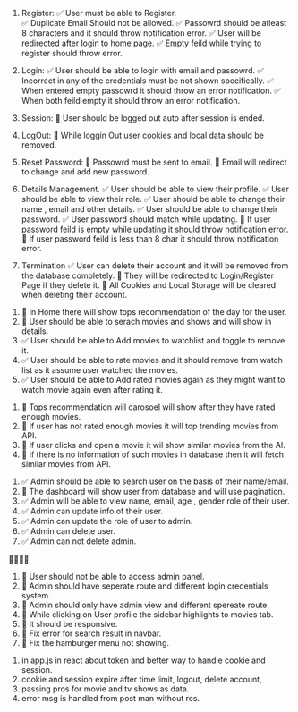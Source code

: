 <!-- User Management -->
1. Register:
    ✅ User must be able to Register.         
    ✅ Duplicate Email Should not be allowed.
    ✅ Passowrd should be atleast 8 characters and it should throw notification error.
    ✅ User will be redirected after login to home page.
    ✅ Empty feild while trying to register should throw error.

2. Login:
    ✅ User should be able to login with email and passowrd.
    ✅ Incorrect in any of the credentials must be not shown specifically.
    ✅ When entered empty passowrd it should throw an error notification.
    ✅ When both feild empty it should throw an error notification.

3. Session:
    🔴 User should be logged out auto after session is ended.

4. LogOut:
    🔴 While loggin Out user cookies and local data should be removed.

5. Reset Password:
    🔴 Passowrd must be sent to email.
    🔴 Email will redirect to change and add new password.

6. Details Management.
    ✅ User should be able to view their profile.
    ✅ User should be able to view their role.
    ✅ User should be able to change their name , email and other details.
    ✅ User should be able to change their password.
    ✅ User password should match while updating.
    🔴 If user password feild is empty while updating it should throw notification error.
    🔴 If user password feild is less than 8 char it should throw notification error.


7. Termination
    ✅ User can delete their account and it will be removed from the database completely. 
    🔴 They will be redirected to Login/Register Page if they delete it.
    🔴 All Cookies and Local Storage will be cleared when deleting their account.

<!-- Movies Management. -->
1.  🔴 In Home there will show tops recommendation of the day for the user.
2.  🔴 User should be able to serach movies and shows and will show in details.
3.  ✅ User should be able to Add movies to watchlist and toggle to remove it.
4.  ✅ User should be able to rate movies and it should remove from watch list as it assume user watched the movies.
5.  ✅ User should be able to Add rated movies again as they might want to watch movie again even after rating it.



<!-- Recommendation Management. -->
1. 🔴  Tops recommendation will carosoel will show after they have rated enough movies.
2. 🔴  If user has not rated enough movies it will top trending movies from API.
3. 🔴  If user clicks and open a movie it wil show similar movies from the AI.
4. 🔴  If there is no information of such movies in database then it will fetch similar movies from API.



<!-- Admin Management. -->
1.  ✅  Admin should be able to search user on the basis of their name/email.
2.  🔴  The dashboard will show user from database and will use pagination.
3.  ✅  Admin will be able to view name, email, age , gender role of their user.
4.  ✅  Admin can update info of their user.
5.  ✅  Admin can update the role of user to admin.
6.  ✅  Admin can delete user.
7.  ✅  Admin can not delete admin.


<!-- Problems --> 🔴🔴🔴🔴
1. 🔴  User should not be able to access admin panel.
2. 🔴  Admin should have seperate route and different login credentials system.
3. 🔴  Admin should only have admin view and different spereate route.
4. 🔴  While clicking on User profile the sidebar highlights to movies tab.
5. 🔴  It should be responsive.
5. 🔴  Fix error for search result in navbar.
6. 🔴  Fix the hamburger menu not showing.


<!-- question to ask manne -->
1. in app.js in react about token and better way to handle cookie and session.
2. cookie and session expire after time limit, logout,  delete account,
3. passing pros for movie and tv shows as data.
4. error msg is handled from post man without res.